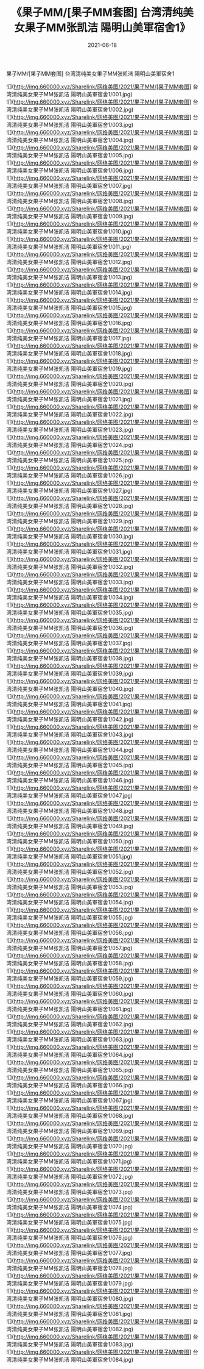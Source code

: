 ﻿---
layout: post
title:  《果子MM/[果子MM套图] 台湾清纯美女果子MM张凯洁 陽明山美軍宿舍1》
date:   2021-06-18
img: http://img.660000.xyz/Sharelink/网络美图/2021/果子MM/[果子MM套图] 台湾清纯美女果子MM张凯洁 陽明山美軍宿舍1/000.jpg
categories: [美女, 清纯, 唯美]
---

果子MM/[果子MM套图] 台湾清纯美女果子MM张凯洁 陽明山美軍宿舍1

 ![](http://img.660000.xyz/Sharelink/网络美图/2021/果子MM/[果子MM套图] 台湾清纯美女果子MM张凯洁 陽明山美軍宿舍1/001.jpg) <br>![](http://img.660000.xyz/Sharelink/网络美图/2021/果子MM/[果子MM套图] 台湾清纯美女果子MM张凯洁 陽明山美軍宿舍1/002.jpg) <br>![](http://img.660000.xyz/Sharelink/网络美图/2021/果子MM/[果子MM套图] 台湾清纯美女果子MM张凯洁 陽明山美軍宿舍1/003.jpg) <br>![](http://img.660000.xyz/Sharelink/网络美图/2021/果子MM/[果子MM套图] 台湾清纯美女果子MM张凯洁 陽明山美軍宿舍1/004.jpg) <br>![](http://img.660000.xyz/Sharelink/网络美图/2021/果子MM/[果子MM套图] 台湾清纯美女果子MM张凯洁 陽明山美軍宿舍1/005.jpg) <br>![](http://img.660000.xyz/Sharelink/网络美图/2021/果子MM/[果子MM套图] 台湾清纯美女果子MM张凯洁 陽明山美軍宿舍1/006.jpg) <br>![](http://img.660000.xyz/Sharelink/网络美图/2021/果子MM/[果子MM套图] 台湾清纯美女果子MM张凯洁 陽明山美軍宿舍1/007.jpg) <br>![](http://img.660000.xyz/Sharelink/网络美图/2021/果子MM/[果子MM套图] 台湾清纯美女果子MM张凯洁 陽明山美軍宿舍1/008.jpg) <br>![](http://img.660000.xyz/Sharelink/网络美图/2021/果子MM/[果子MM套图] 台湾清纯美女果子MM张凯洁 陽明山美軍宿舍1/009.jpg) <br>![](http://img.660000.xyz/Sharelink/网络美图/2021/果子MM/[果子MM套图] 台湾清纯美女果子MM张凯洁 陽明山美軍宿舍1/010.jpg) <br>![](http://img.660000.xyz/Sharelink/网络美图/2021/果子MM/[果子MM套图] 台湾清纯美女果子MM张凯洁 陽明山美軍宿舍1/011.jpg) <br>![](http://img.660000.xyz/Sharelink/网络美图/2021/果子MM/[果子MM套图] 台湾清纯美女果子MM张凯洁 陽明山美軍宿舍1/012.jpg) <br>![](http://img.660000.xyz/Sharelink/网络美图/2021/果子MM/[果子MM套图] 台湾清纯美女果子MM张凯洁 陽明山美軍宿舍1/013.jpg) <br>![](http://img.660000.xyz/Sharelink/网络美图/2021/果子MM/[果子MM套图] 台湾清纯美女果子MM张凯洁 陽明山美軍宿舍1/014.jpg) <br>![](http://img.660000.xyz/Sharelink/网络美图/2021/果子MM/[果子MM套图] 台湾清纯美女果子MM张凯洁 陽明山美軍宿舍1/015.jpg) <br>![](http://img.660000.xyz/Sharelink/网络美图/2021/果子MM/[果子MM套图] 台湾清纯美女果子MM张凯洁 陽明山美軍宿舍1/016.jpg) <br>![](http://img.660000.xyz/Sharelink/网络美图/2021/果子MM/[果子MM套图] 台湾清纯美女果子MM张凯洁 陽明山美軍宿舍1/017.jpg) <br>![](http://img.660000.xyz/Sharelink/网络美图/2021/果子MM/[果子MM套图] 台湾清纯美女果子MM张凯洁 陽明山美軍宿舍1/018.jpg) <br>![](http://img.660000.xyz/Sharelink/网络美图/2021/果子MM/[果子MM套图] 台湾清纯美女果子MM张凯洁 陽明山美軍宿舍1/019.jpg) <br>![](http://img.660000.xyz/Sharelink/网络美图/2021/果子MM/[果子MM套图] 台湾清纯美女果子MM张凯洁 陽明山美軍宿舍1/020.jpg) <br>![](http://img.660000.xyz/Sharelink/网络美图/2021/果子MM/[果子MM套图] 台湾清纯美女果子MM张凯洁 陽明山美軍宿舍1/021.jpg) <br>![](http://img.660000.xyz/Sharelink/网络美图/2021/果子MM/[果子MM套图] 台湾清纯美女果子MM张凯洁 陽明山美軍宿舍1/022.jpg) <br>![](http://img.660000.xyz/Sharelink/网络美图/2021/果子MM/[果子MM套图] 台湾清纯美女果子MM张凯洁 陽明山美軍宿舍1/023.jpg) <br>![](http://img.660000.xyz/Sharelink/网络美图/2021/果子MM/[果子MM套图] 台湾清纯美女果子MM张凯洁 陽明山美軍宿舍1/024.jpg) <br>![](http://img.660000.xyz/Sharelink/网络美图/2021/果子MM/[果子MM套图] 台湾清纯美女果子MM张凯洁 陽明山美軍宿舍1/025.jpg) <br>![](http://img.660000.xyz/Sharelink/网络美图/2021/果子MM/[果子MM套图] 台湾清纯美女果子MM张凯洁 陽明山美軍宿舍1/026.jpg) <br>![](http://img.660000.xyz/Sharelink/网络美图/2021/果子MM/[果子MM套图] 台湾清纯美女果子MM张凯洁 陽明山美軍宿舍1/027.jpg) <br>![](http://img.660000.xyz/Sharelink/网络美图/2021/果子MM/[果子MM套图] 台湾清纯美女果子MM张凯洁 陽明山美軍宿舍1/028.jpg) <br>![](http://img.660000.xyz/Sharelink/网络美图/2021/果子MM/[果子MM套图] 台湾清纯美女果子MM张凯洁 陽明山美軍宿舍1/029.jpg) <br>![](http://img.660000.xyz/Sharelink/网络美图/2021/果子MM/[果子MM套图] 台湾清纯美女果子MM张凯洁 陽明山美軍宿舍1/030.jpg) <br>![](http://img.660000.xyz/Sharelink/网络美图/2021/果子MM/[果子MM套图] 台湾清纯美女果子MM张凯洁 陽明山美軍宿舍1/031.jpg) <br>![](http://img.660000.xyz/Sharelink/网络美图/2021/果子MM/[果子MM套图] 台湾清纯美女果子MM张凯洁 陽明山美軍宿舍1/032.jpg) <br>![](http://img.660000.xyz/Sharelink/网络美图/2021/果子MM/[果子MM套图] 台湾清纯美女果子MM张凯洁 陽明山美軍宿舍1/033.jpg) <br>![](http://img.660000.xyz/Sharelink/网络美图/2021/果子MM/[果子MM套图] 台湾清纯美女果子MM张凯洁 陽明山美軍宿舍1/034.jpg) <br>![](http://img.660000.xyz/Sharelink/网络美图/2021/果子MM/[果子MM套图] 台湾清纯美女果子MM张凯洁 陽明山美軍宿舍1/035.jpg) <br>![](http://img.660000.xyz/Sharelink/网络美图/2021/果子MM/[果子MM套图] 台湾清纯美女果子MM张凯洁 陽明山美軍宿舍1/036.jpg) <br>![](http://img.660000.xyz/Sharelink/网络美图/2021/果子MM/[果子MM套图] 台湾清纯美女果子MM张凯洁 陽明山美軍宿舍1/037.jpg) <br>![](http://img.660000.xyz/Sharelink/网络美图/2021/果子MM/[果子MM套图] 台湾清纯美女果子MM张凯洁 陽明山美軍宿舍1/038.jpg) <br>![](http://img.660000.xyz/Sharelink/网络美图/2021/果子MM/[果子MM套图] 台湾清纯美女果子MM张凯洁 陽明山美軍宿舍1/039.jpg) <br>![](http://img.660000.xyz/Sharelink/网络美图/2021/果子MM/[果子MM套图] 台湾清纯美女果子MM张凯洁 陽明山美軍宿舍1/040.jpg) <br>![](http://img.660000.xyz/Sharelink/网络美图/2021/果子MM/[果子MM套图] 台湾清纯美女果子MM张凯洁 陽明山美軍宿舍1/041.jpg) <br>![](http://img.660000.xyz/Sharelink/网络美图/2021/果子MM/[果子MM套图] 台湾清纯美女果子MM张凯洁 陽明山美軍宿舍1/042.jpg) <br>![](http://img.660000.xyz/Sharelink/网络美图/2021/果子MM/[果子MM套图] 台湾清纯美女果子MM张凯洁 陽明山美軍宿舍1/043.jpg) <br>![](http://img.660000.xyz/Sharelink/网络美图/2021/果子MM/[果子MM套图] 台湾清纯美女果子MM张凯洁 陽明山美軍宿舍1/044.jpg) <br>![](http://img.660000.xyz/Sharelink/网络美图/2021/果子MM/[果子MM套图] 台湾清纯美女果子MM张凯洁 陽明山美軍宿舍1/045.jpg) <br>![](http://img.660000.xyz/Sharelink/网络美图/2021/果子MM/[果子MM套图] 台湾清纯美女果子MM张凯洁 陽明山美軍宿舍1/046.jpg) <br>![](http://img.660000.xyz/Sharelink/网络美图/2021/果子MM/[果子MM套图] 台湾清纯美女果子MM张凯洁 陽明山美軍宿舍1/047.jpg) <br>![](http://img.660000.xyz/Sharelink/网络美图/2021/果子MM/[果子MM套图] 台湾清纯美女果子MM张凯洁 陽明山美軍宿舍1/048.jpg) <br>![](http://img.660000.xyz/Sharelink/网络美图/2021/果子MM/[果子MM套图] 台湾清纯美女果子MM张凯洁 陽明山美軍宿舍1/049.jpg) <br>![](http://img.660000.xyz/Sharelink/网络美图/2021/果子MM/[果子MM套图] 台湾清纯美女果子MM张凯洁 陽明山美軍宿舍1/050.jpg) <br>![](http://img.660000.xyz/Sharelink/网络美图/2021/果子MM/[果子MM套图] 台湾清纯美女果子MM张凯洁 陽明山美軍宿舍1/051.jpg) <br>![](http://img.660000.xyz/Sharelink/网络美图/2021/果子MM/[果子MM套图] 台湾清纯美女果子MM张凯洁 陽明山美軍宿舍1/052.jpg) <br>![](http://img.660000.xyz/Sharelink/网络美图/2021/果子MM/[果子MM套图] 台湾清纯美女果子MM张凯洁 陽明山美軍宿舍1/053.jpg) <br>![](http://img.660000.xyz/Sharelink/网络美图/2021/果子MM/[果子MM套图] 台湾清纯美女果子MM张凯洁 陽明山美軍宿舍1/054.jpg) <br>![](http://img.660000.xyz/Sharelink/网络美图/2021/果子MM/[果子MM套图] 台湾清纯美女果子MM张凯洁 陽明山美軍宿舍1/055.jpg) <br>![](http://img.660000.xyz/Sharelink/网络美图/2021/果子MM/[果子MM套图] 台湾清纯美女果子MM张凯洁 陽明山美軍宿舍1/056.jpg) <br>![](http://img.660000.xyz/Sharelink/网络美图/2021/果子MM/[果子MM套图] 台湾清纯美女果子MM张凯洁 陽明山美軍宿舍1/057.jpg) <br>![](http://img.660000.xyz/Sharelink/网络美图/2021/果子MM/[果子MM套图] 台湾清纯美女果子MM张凯洁 陽明山美軍宿舍1/058.jpg) <br>![](http://img.660000.xyz/Sharelink/网络美图/2021/果子MM/[果子MM套图] 台湾清纯美女果子MM张凯洁 陽明山美軍宿舍1/059.jpg) <br>![](http://img.660000.xyz/Sharelink/网络美图/2021/果子MM/[果子MM套图] 台湾清纯美女果子MM张凯洁 陽明山美軍宿舍1/060.jpg) <br>![](http://img.660000.xyz/Sharelink/网络美图/2021/果子MM/[果子MM套图] 台湾清纯美女果子MM张凯洁 陽明山美軍宿舍1/061.jpg) <br>![](http://img.660000.xyz/Sharelink/网络美图/2021/果子MM/[果子MM套图] 台湾清纯美女果子MM张凯洁 陽明山美軍宿舍1/062.jpg) <br>![](http://img.660000.xyz/Sharelink/网络美图/2021/果子MM/[果子MM套图] 台湾清纯美女果子MM张凯洁 陽明山美軍宿舍1/063.jpg) <br>![](http://img.660000.xyz/Sharelink/网络美图/2021/果子MM/[果子MM套图] 台湾清纯美女果子MM张凯洁 陽明山美軍宿舍1/064.jpg) <br>![](http://img.660000.xyz/Sharelink/网络美图/2021/果子MM/[果子MM套图] 台湾清纯美女果子MM张凯洁 陽明山美軍宿舍1/065.jpg) <br>![](http://img.660000.xyz/Sharelink/网络美图/2021/果子MM/[果子MM套图] 台湾清纯美女果子MM张凯洁 陽明山美軍宿舍1/066.jpg) <br>![](http://img.660000.xyz/Sharelink/网络美图/2021/果子MM/[果子MM套图] 台湾清纯美女果子MM张凯洁 陽明山美軍宿舍1/067.jpg) <br>![](http://img.660000.xyz/Sharelink/网络美图/2021/果子MM/[果子MM套图] 台湾清纯美女果子MM张凯洁 陽明山美軍宿舍1/068.jpg) <br>![](http://img.660000.xyz/Sharelink/网络美图/2021/果子MM/[果子MM套图] 台湾清纯美女果子MM张凯洁 陽明山美軍宿舍1/069.jpg) <br>![](http://img.660000.xyz/Sharelink/网络美图/2021/果子MM/[果子MM套图] 台湾清纯美女果子MM张凯洁 陽明山美軍宿舍1/070.jpg) <br>![](http://img.660000.xyz/Sharelink/网络美图/2021/果子MM/[果子MM套图] 台湾清纯美女果子MM张凯洁 陽明山美軍宿舍1/071.jpg) <br>![](http://img.660000.xyz/Sharelink/网络美图/2021/果子MM/[果子MM套图] 台湾清纯美女果子MM张凯洁 陽明山美軍宿舍1/072.jpg) <br>![](http://img.660000.xyz/Sharelink/网络美图/2021/果子MM/[果子MM套图] 台湾清纯美女果子MM张凯洁 陽明山美軍宿舍1/073.jpg) <br>![](http://img.660000.xyz/Sharelink/网络美图/2021/果子MM/[果子MM套图] 台湾清纯美女果子MM张凯洁 陽明山美軍宿舍1/074.jpg) <br>![](http://img.660000.xyz/Sharelink/网络美图/2021/果子MM/[果子MM套图] 台湾清纯美女果子MM张凯洁 陽明山美軍宿舍1/075.jpg) <br>![](http://img.660000.xyz/Sharelink/网络美图/2021/果子MM/[果子MM套图] 台湾清纯美女果子MM张凯洁 陽明山美軍宿舍1/076.jpg) <br>![](http://img.660000.xyz/Sharelink/网络美图/2021/果子MM/[果子MM套图] 台湾清纯美女果子MM张凯洁 陽明山美軍宿舍1/077.jpg) <br>![](http://img.660000.xyz/Sharelink/网络美图/2021/果子MM/[果子MM套图] 台湾清纯美女果子MM张凯洁 陽明山美軍宿舍1/078.jpg) <br>![](http://img.660000.xyz/Sharelink/网络美图/2021/果子MM/[果子MM套图] 台湾清纯美女果子MM张凯洁 陽明山美軍宿舍1/079.jpg) <br>![](http://img.660000.xyz/Sharelink/网络美图/2021/果子MM/[果子MM套图] 台湾清纯美女果子MM张凯洁 陽明山美軍宿舍1/080.jpg) <br>![](http://img.660000.xyz/Sharelink/网络美图/2021/果子MM/[果子MM套图] 台湾清纯美女果子MM张凯洁 陽明山美軍宿舍1/081.jpg) <br>![](http://img.660000.xyz/Sharelink/网络美图/2021/果子MM/[果子MM套图] 台湾清纯美女果子MM张凯洁 陽明山美軍宿舍1/082.jpg) <br>![](http://img.660000.xyz/Sharelink/网络美图/2021/果子MM/[果子MM套图] 台湾清纯美女果子MM张凯洁 陽明山美軍宿舍1/083.jpg) <br>![](http://img.660000.xyz/Sharelink/网络美图/2021/果子MM/[果子MM套图] 台湾清纯美女果子MM张凯洁 陽明山美軍宿舍1/084.jpg) <br>